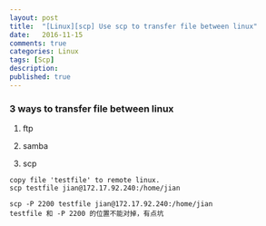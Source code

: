 ```yaml
---
layout: post
title:  "[Linux][scp] Use scp to transfer file between linux"
date:   2016-11-15
comments: true
categories: Linux
tags: [Scp]
description:
published: true
---
```



### 3 ways to transfer file between linux

1. ftp

2. samba

3. scp


```
copy file 'testfile' to remote linux.
scp testfile jian@172.17.92.240:/home/jian
```

```
scp -P 2200 testfile jian@172.17.92.240:/home/jian
testfile 和 -P 2200 的位置不能对掉，有点坑
```






